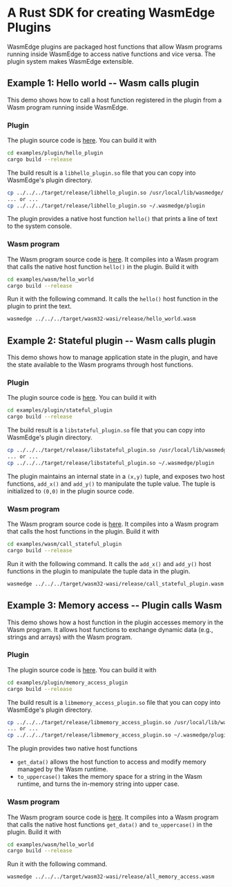 # A Rust SDK for creating WasmEdge Plugins

WasmEdge plugins are packaged host functions that allow Wasm programs running inside WasmEdge to access native functions and vice versa. The plugin system makes WasmEdge extensible.

## Example 1: Hello world -- Wasm calls plugin

This demo shows how to call a host function registered in the plugin from a Wasm program running inside WasmEdge.

### Plugin

The plugin source code is [here](examples/plugin/hello_plugin/). You can build it with

```bash
cd examples/plugin/hello_plugin
cargo build --release
```

The build result is a `libhello_plugin.so` file that you can copy into WasmEdge's plugin directory.

```bash
cp ../../../target/release/libhello_plugin.so /usr/local/lib/wasmedge/
... or ...
cp ../../../target/release/libhello_plugin.so ~/.wasmedge/plugin
```

The plugin provides a native host function `hello()` that prints a line of text to the system console.

### Wasm program

The Wasm program source code is [here](examples/wasm/hello_world/). It compiles into a Wasm program that calls the native host function `hello()` in the plugin. Build it with

```bash
cd examples/wasm/hello_world
cargo build --release
```

Run it with the following command. It calls the `hello()` host function in the plugin to print the text.

```bash
wasmedge ../../../target/wasm32-wasi/release/hello_world.wasm
```


## Example 2: Stateful plugin -- Wasm calls plugin

This demo shows how to manage application state in the plugin, and have the state available to the Wasm programs through host functions.

### Plugin

The plugin source code is [here](examples/plugin/stateful_plugin/). You can build it with

```bash
cd examples/plugin/stateful_plugin
cargo build --release
```

The build result is a `libstateful_plugin.so` file that you can copy into WasmEdge's plugin directory.

```bash
cp ../../../target/release/libstateful_plugin.so /usr/local/lib/wasmedge/
... or ...
cp ../../../target/release/libstateful_plugin.so ~/.wasmedge/plugin
```

The plugin maintains an internal state in a `(x,y)` tuple, and exposes two host functions, `add_x()` and `add_y()` to manipulate the tuple value. The tuple is initialized to `(0,0)` in the plugin source code.

### Wasm program

The Wasm program source code is [here](examples/wasm/call_stateful_plugin/). It compiles into a Wasm program that calls the host functions in the plugin. Build it with

```bash
cd examples/wasm/call_stateful_plugin
cargo build --release
```

Run it with the following command. It calls the `add_x()` and `add_y()` host functions in the plugin to manipulate the tuple data in the plugin.

```bash
wasmedge ../../../target/wasm32-wasi/release/call_stateful_plugin.wasm
```

## Example 3: Memory access -- Plugin calls Wasm

This demo shows how a host function in the plugin accesses memory in the Wasm program. It allows host functions to exchange dynamic data (e.g., strings and arrays) with the Wasm program.

### Plugin

The plugin source code is [here](examples/plugin/memory_access_plugin/). You can build it with

```bash
cd examples/plugin/memory_access_plugin
cargo build --release
```

The build result is a `libmemory_access_plugin.so` file that you can copy into WasmEdge's plugin directory.

```bash
cp ../../../target/release/libmemory_access_plugin.so /usr/local/lib/wasmedge/
... or ...
cp ../../../target/release/libmemory_access_plugin.so ~/.wasmedge/plugin
```

The plugin provides two native host functions 

* `get_data()` allows the host function to access and modify memory managed by the Wasm runtime.
* `to_uppercase()` takes the memory space for a string in the Wasm runtime, and turns the in-memory string into upper case.

### Wasm program

The Wasm program source code is [here](examples/wasm/call_memory_access/). It compiles into a Wasm program that calls the native host functions `get_data()` and `to_uppercase()` in the plugin. Build it with

```bash
cd examples/wasm/hello_world
cargo build --release
```

Run it with the following command.

```bash
wasmedge ../../../target/wasm32-wasi/release/all_memory_access.wasm
```
